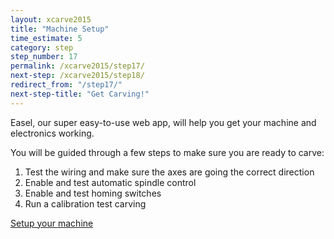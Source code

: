 ```yaml
---
layout: xcarve2015
title: "Machine Setup"
time_estimate: 5
category: step
step_number: 17
permalink: /xcarve2015/step17/
next-step: /xcarve2015/step18/
redirect_from: "/step17/"
next-step-title: "Get Carving!"
---
```


Easel, our super easy-to-use web app, will help you get your machine and electronics working.

You will be guided through a few steps to make sure you are ready to carve:

1. Test the wiring and make sure the axes are going the correct direction
2. Enable and test automatic spindle control
3. Enable and test homing switches
4. Run a calibration test carving

<a href="http://app.easel.com/setup" target="_blank" class="btn btn-invent btn-animate-arrow">Setup your machine</a>
